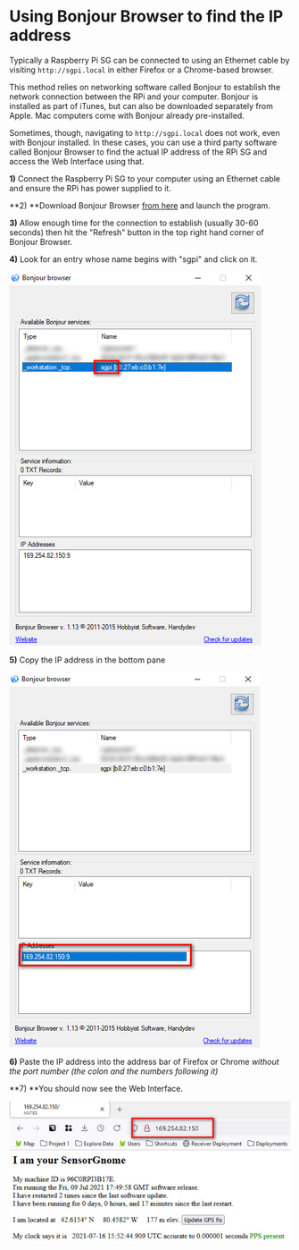 # Using Bonjour Browser to find the IP address

Typically a Raspberry Pi SG can be connected to using an Ethernet cable by visiting `http://sgpi.local` in either Firefox or a Chrome-based browser.

This method relies on networking software called Bonjour to establish the network connection between the RPi and your computer. Bonjour is installed as part of iTunes, but can also be downloaded separately from Apple. Mac computers come with Bonjour already pre-installed.

Sometimes, though, navigating to `http://sgpi.local` does not work, even with Bonjour installed. In these cases, you can use a third party software called Bonjour Browser to find the actual IP address of the RPi SG and access the Web Interface using that.&#x20;

**1)** Connect the Raspberry Pi SG to your computer using an Ethernet cable and ensure the RPi has power supplied to it.

&#x20;**2) **Download Bonjour Browser [from here](https://hobbyistsoftware.com/bonjourbrowser) and launch the program.

**3)** Allow enough time for the connection to establish (usually 30-60 seconds) then hit the "Refresh" button in the top right hand corner of Bonjour Browser.

**4)** Look for an entry whose name begins with "sgpi" and click on it.

![Find the entry whose name begins with "sgpi".](../.gitbook/assets/bonjour1.jpg)

**5)** Copy the IP address in the bottom pane

![Copy the IP address](../.gitbook/assets/bonjour2.jpg)

**6)** Paste the IP address into the address bar of Firefox or Chrome _without the port number (the colon and the numbers following it)_

**7) **You should now see the Web Interface.

![](../.gitbook/assets/bonjour3.jpg)
